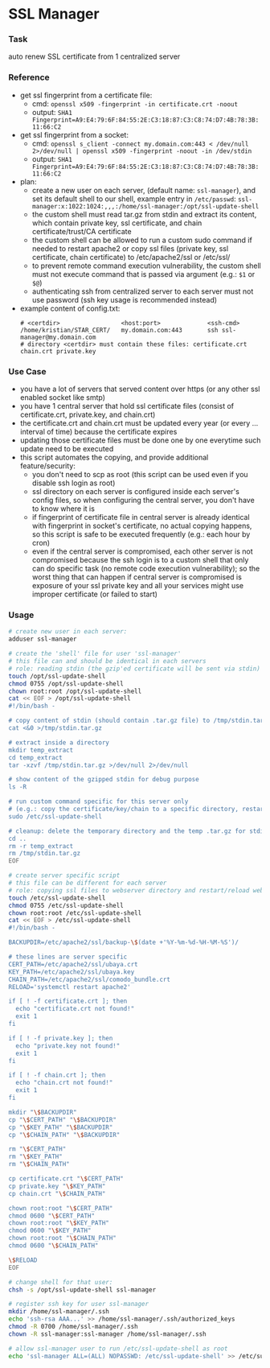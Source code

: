 # SSL Manager

### Task
auto renew SSL certificate from 1 centralized server

### Reference
- get ssl fingerprint from a certificate file:
	- cmd:
		`openssl x509 -fingerprint -in certificate.crt -noout`
	- output:
		`SHA1 Fingerprint=A9:E4:79:6F:84:55:2E:C3:18:87:C3:C8:74:D7:4B:78:3B:11:66:C2`
- get ssl fingerprint from a socket:
	- cmd:
		`openssl s_client -connect my.domain.com:443 < /dev/null 2>/dev/null | openssl x509 -fingerprint -noout -in /dev/stdin`
	- output:
		`SHA1 Fingerprint=A9:E4:79:6F:84:55:2E:C3:18:87:C3:C8:74:D7:4B:78:3B:11:66:C2`
- plan:
	- create a new user on each server, (default name: `ssl-manager`), and set its default shell to our shell, example entry in `/etc/passwd`:
		`ssl-manager:x:1022:1024:,,,:/home/ssl-manager:/opt/ssl-update-shell`
	- the custom shell must read tar.gz from stdin and extract its content, which contain private key, ssl certificate, and chain certificate/trust/CA certificate
	- the custom shell can be allowed to run a custom sudo command if needed to restart apache2 or copy ssl files (private key, ssl certificate, chain certificate) to /etc/apache2/ssl or /etc/ssl/
	- to prevent remote command execution vulnerability, the custom shell must not execute command that is passed via argument (e.g.: `$1` or `$@`)
	- authenticating ssh from centralized server to each server must not use password (ssh key usage is recommended instead)
- example content of config.txt:
	```
	# <certdir>					<host:port>				<ssh-cmd>
	/home/kristian/STAR_CERT/	my.domain.com:443		ssh ssl-manager@my.domain.com
	# directory <certdir> must contain these files: certificate.crt chain.crt private.key
	```

### Use Case
- you have a lot of servers that served content over https (or any other ssl enabled socket like smtp)
- you have 1 central server that hold ssl certificate files (consist of certificate.crt, private.key, and chain.crt)
- the certificate.crt and chain.crt must be updated every year (or every ... interval of time) because the certificate expires
- updating those certificate files must be done one by one everytime such update need to be executed
- this script automates the copying, and provide additional feature/security:
	- you don't need to scp as root (this script can be used even if you disable ssh login as root)
	- ssl directory on each server is configured inside each server's config files, so when configuring the central server, you don't have to know where it is
	- if fingerprint of certificate file in central server is already identical with fingerprint in socket's certificate, no actual copying happens, so this script is safe to be executed frequently  (e.g.: each hour by cron)
	- even if the central server is compromised, each other server is not compromised because the ssh login is to a custom shell that only can do specific task (no remote code execution vulnerability); so the worst thing that can happen if central server is compromised is exposure of your ssl private key and all your services might use improper certificate (or failed to start)

### Usage
```bash
# create new user in each server:
adduser ssl-manager

# create the 'shell' file for user 'ssl-manager'
# this file can and should be identical in each servers
# role: reading stdin (the gzip'ed certificate will be sent via stdin) then running server specific script
touch /opt/ssl-update-shell
chmod 0755 /opt/ssl-update-shell
chown root:root /opt/ssl-update-shell
cat << EOF > /opt/ssl-update-shell
#!/bin/bash -

# copy content of stdin (should contain .tar.gz file) to /tmp/stdin.tar.gz
cat <&0 >/tmp/stdin.tar.gz

# extract inside a directory
mkdir temp_extract
cd temp_extract
tar -xzvf /tmp/stdin.tar.gz >/dev/null 2>/dev/null

# show content of the gzipped stdin for debug purpose
ls -R

# run custom command specific for this server only
# (e.g.: copy the certificate/key/chain to a specific directory, restart webserver)
sudo /etc/ssl-update-shell

# cleanup: delete the temporary directory and the temp .tar.gz for stdin
cd ..
rm -r temp_extract
rm /tmp/stdin.tar.gz
EOF

# create server specific script
# this file can be different for each server
# role: copying ssl files to webserver directory and restart/reload webserver process
touch /etc/ssl-update-shell
chmod 0755 /etc/ssl-update-shell
chown root:root /etc/ssl-update-shell
cat << EOF > /etc/ssl-update-shell
#!/bin/bash -

BACKUPDIR=/etc/apache2/ssl/backup-\$(date +'%Y-%m-%d-%H-%M-%S')/

# these lines are server specific
CERT_PATH=/etc/apache2/ssl/ubaya.crt
KEY_PATH=/etc/apache2/ssl/ubaya.key
CHAIN_PATH=/etc/apache2/ssl/comodo_bundle.crt
RELOAD='systemctl restart apache2'

if [ ! -f certificate.crt ]; then
  echo "certificate.crt not found!"
  exit 1
fi

if [ ! -f private.key ]; then
  echo "private.key not found!"
  exit 1
fi

if [ ! -f chain.crt ]; then
  echo "chain.crt not found!"
  exit 1
fi

mkdir "\$BACKUPDIR"
cp "\$CERT_PATH" "\$BACKUPDIR"
cp "\$KEY_PATH" "\$BACKUPDIR"
cp "\$CHAIN_PATH" "\$BACKUPDIR"

rm "\$CERT_PATH"
rm "\$KEY_PATH"
rm "\$CHAIN_PATH"

cp certificate.crt "\$CERT_PATH"
cp private.key "\$KEY_PATH"
cp chain.crt "\$CHAIN_PATH"

chown root:root "\$CERT_PATH"
chmod 0600 "\$CERT_PATH"
chown root:root "\$KEY_PATH"
chmod 0600 "\$KEY_PATH"
chown root:root "\$CHAIN_PATH"
chmod 0600 "\$CHAIN_PATH"

\$RELOAD
EOF

# change shell for that user:
chsh -s /opt/ssl-update-shell ssl-manager

# register ssh key for user ssl-manager
mkdir /home/ssl-manager/.ssh
echo 'ssh-rsa AAA...' >> /home/ssl-manager/.ssh/authorized_keys
chmod -R 0700 /home/ssl-manager/.ssh
chown -R ssl-manager:ssl-manager /home/ssl-manager/.ssh

# allow ssl-manager user to run /etc/ssl-update-shell as root
echo 'ssl-manager ALL=(ALL) NOPASSWD: /etc/ssl-update-shell' >> /etc/sudoers

```
